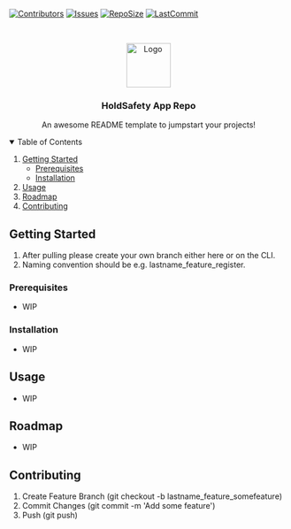 [![Contributors][contributors-shield]][contributors-url]
[![Issues][issues-shield]][issues-url]
[![RepoSize][file-size-shield]][file-size-url]
[![LastCommit][last-commit-shield]][last-commit-url]

<!-- Project Logo -->
<br />
<p align="center">
  <a href="https://github.com/othneildrew/Best-README-Template">
    <img src="images/logo.png" alt="Logo" width="80" height="80">
  </a>

  <h3 align="center">HoldSafety App Repo</h3>

  <p align="center">
    An awesome README template to jumpstart your projects!
</p>

<!-- TABLE OF CONTENTS -->
<details open="open">
  <summary>Table of Contents</summary>
  <ol>
    <li>
      <a href="#getting-started">Getting Started</a>
      <ul>
        <li><a href="#prerequisites">Prerequisites</a></li>
        <li><a href="#installation">Installation</a></li>
      </ul>
    </li>
    <li><a href="#usage">Usage</a></li>
    <li><a href="#roadmap">Roadmap</a></li>
    <li><a href="#contributing">Contributing</a></li>
  </ol>
</details>

## Getting Started
  1. After pulling please create your own branch either here or on the CLI.
  2. Naming convention should be <lastname>_<feature>_<featurename> e.g. lastname_feature_register.
  
### Prerequisites
  * WIP
  
### Installation
  * WIP

## Usage
  * WIP
  
## Roadmap
  * WIP
  
## Contributing
  1. Create Feature Branch (git checkout -b lastname_feature_somefeature)
  2. Commit Changes (git commit -m 'Add some feature')
  3. Push (git push)

[contributors-shield]: https://img.shields.io/github/contributors/StaticalTech90/HoldSafety
[contributors-url]: https://github.com/StaticalTech90/HoldSafety/graphs/contributors
[file-size-shield]: https://img.shields.io/github/repo-size/StaticalTech90/HoldSafety
[file-size-url]: https://github.com/StaticalTech90/HoldSafety
[issues-shield]: https://img.shields.io/github/issues/StaticalTech90/HoldSafety
[issues-url]: https://github.com/StaticalTech90/HoldSafety/issues
[last-commit-shield]: https://img.shields.io/github/last-commit/StaticalTech90/HoldSafety
[last-commit-url]: https://github.com/StaticalTech90/HoldSafety/commit
